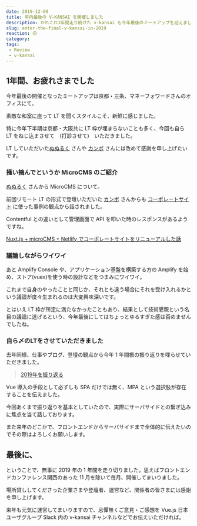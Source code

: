 ```yaml
---
date: 2019-12-09
title: 年内最後の V-KANSAI を開催しました
description: かれこれ1年間走り続けた v-kansai も今年最後のミートアップを迎えました！
slug: enter-the-final-v-kansai-in-2019
reaction: 😛
category: 
tags: 
 - Review
 - v-kansai
---
```


## 1年間、お疲れさまでした

今年最後の開催となったミートアップは京都・三条、マネーフォワードさんのオフィスにて。

素敵な和室に座って LT を聞くスタイルこそ、新鮮に感じました。

特に今年下半期は京都・大阪共に LT 枠が埋まらないことも多く、今回も自ら LT をねじ込まさせて　(打診させて)　いただきました。

LT していただいた[ぬぬるく](https://twitter.com/nunulk) さんや [カンボ](https://twitter.com/kanbo0605) さんには改めて感謝を申し上げたいです。

### 掻い摘んでというか MicroCMS のご紹介

[ぬぬるく](https://twitter.com/nunulk) さんから MicroCMS について。

前回リモート LT の形式で登壇いただいた [カンボ](https://twitter.com/kanbo0605) さんからも [コーポレートサイト](https://re-build.company/) に使った事例の観点から話されました。

Contentful との違いとして管理画面で API を叩いた時のレスポンスがあるようですね。

<a class="link-preview" href="https://speakerdeck.com/bumptakayuki/nuxt-dot-js-plus-microcms-plus-netlifytekohoretosaitoworiniyuarusitahua">Nuxt.js + microCMS + Netlify でコーポレートサイトをリニューアルした話</a>

### 議論しながらワイワイ

あと Amplify Console や、アプリケーション基盤を構築する方の Amplify を始め、ストア(vuex)を使う時の設計などをつまみにワイワイ。

これまで自身のやったことと同じか、それとも違う場合にそれを受け入れるかという議論が度々生まれるのは大変興味深いです。

とはいえ LT 枠が所定に満たなかったこともあり、結果として技術懇親という名目の議論に逃げるという、今年最後にしてはちょっとゆるすぎた感は否めませんでしたね。

### 自ら〆のLTをさせていただきました

去年同様、仕事やブログ、登壇の観点から今年 1 年間振の振り返りを喋らせていただきました。

> [2019年を振り返る](https://webneko.dev/posts/feedback-2019)

Vue 導入の手段として必ずしも SPA だけでは無く、MPA という選択肢が存在することを伝えました。

今回あくまで振り返りを基本としていたので、実際にサーバサイドとの繋ぎ込みに焦点を当て話しております。

また来年のどこかで、フロントエンドからサーバサイドまで全体的に伝えたいのでその際はよろしくお願いします。

## 最後に、

ということで、無事に 2019 年の 1 年間を走り切りました。思えばフロントエンドカンファレンス関西のあった 11 月を除いて毎月、開催してまいりました。

場所貸ししてくださった企業さまや登壇者、運営など、関係者の皆さまには感謝を申し上げます。

来年も元気に運営してまいりますので、忌憚無くご意見・ご感想を Vue.js 日本ユーザグループ Slack 内の v-kansai チャンネルなどでお伝えいただければ。
